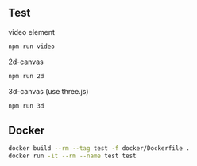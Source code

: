
## Test

video element
```bash
npm run video
```

2d-canvas
```bash
npm run 2d
```

3d-canvas (use three.js)
```bash
npm run 3d
```

## Docker

```bash
docker build --rm --tag test -f docker/Dockerfile .
docker run -it --rm --name test test
```
